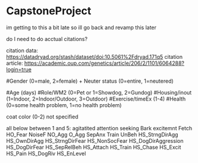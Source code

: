 # CapstoneProject

im getting to this a bit late so ill go back and revamp this later

do I need to do acctual citations?

citation data: https://datadryad.org/stash/dataset/doi:10.5061%2Fdryad.171q5
citation article: https://academic.oup.com/genetics/article/206/2/1101/6064288?login=true

#Gender (0=male, 2=female) + Neuter status (0=entire, 1=neutered)

#Age (days)
#Role/WM2 (0=Pet or 1=Showdog, 2=Gundog)
#Housing/inout (1=Indoor, 2=Indoor/Outdoor, 3=Outdoor)
#Exercise/timeEx (1-4)
#Health (0=some health problem, 1=no health problem)

coat color (0-2) not specified 

all below between 1 and 5:
agitatited 
attention seeking 
Bark 
excitemnt 
Fetch
HO_Fear
NoiseF
NO_Agg
O_Agg
SepAnx
Train
UnBeh
HS_StrngDirAgg
HS_OwnDirAgg
HS_StrngDirFear
HS_NonSocFear
HS_DogDirAggression
HS_DogDirFear
HS_SepRelBeh
HS_Attach
HS_Train
HS_Chase
HS_Excit
HS_Pain
HS_DogRiv
HS_EnLevel

